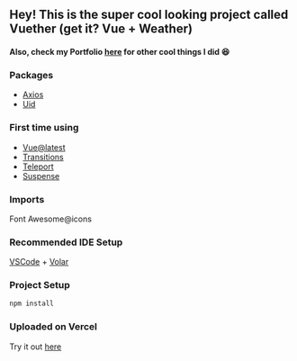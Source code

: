 ## Hey! This is the super cool looking project called Vuether (get it? Vue + Weather)
#### Also, check my Portfolio [here](https://leos-basement.vercel.app/) for other cool things I did 😆

### Packages
- [Axios](https://www.npmjs.com/package/axios)
- [Uid](https://www.npmjs.com/package/uid)

### First time using
- [Vue@latest](https://vuejs.org/guide/quick-start.html)
- [Transitions](https://vuejs.org/guide/built-ins/transition.html)
- [Teleport](https://vuejs.org/guide/)
- [Suspense](https://vuejs.org/guide/built-ins/suspense.html)

### Imports
Font Awesome@icons

### Recommended IDE Setup
[VSCode](https://code.visualstudio.com/) + [Volar](https://marketplace.visualstudio.com/items?itemName=Vue.volar)

### Project Setup
```sh
npm install
```

### Uploaded on Vercel
Try it out [here](vuether-seven.vercel.app)
